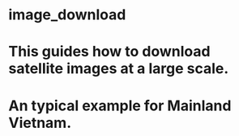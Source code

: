 # image_download
# This guides how to download satellite images at a large scale.
# An typical example for Mainland Vietnam.
